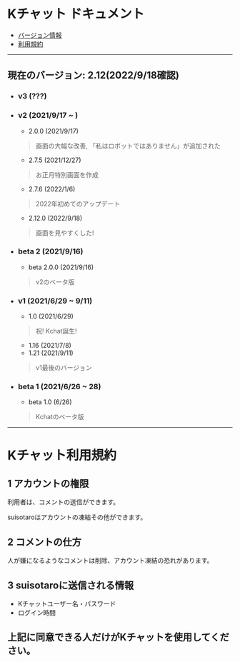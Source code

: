 # Kチャット ドキュメント
- [バージョン情報](#var)
- [利用規約](#tos)

---

<a id="var"></a>
## 現在のバージョン: 2.12(2022/9/18確認)
- ### v3 (???)
- ### v2 (2021/9/17 ~ )
  - 2.0.0 (2021/9/17)
  > 画面の大幅な改善, 「私はロボットではありません」が追加された
  - 2.7.5 (2021/12/27)
  > お正月特別画面を作成
  - 2.7.6 (2022/1/6)
  > 2022年初めてのアップデート
  - 2.12.0 (2022/9/18)
  > 画面を見やすくした!
- ### beta 2 (2021/9/16)
  - beta 2.0.0 (2021/9/16)
  > v2のベータ版
- ### v1 (2021/6/29 ~ 9/11)
  - 1.0 (2021/6/29)
  > 祝! Kchat誕生!
  - 1.16 (2021/7/8)
  - 1.21 (2021/9/11)
  > v1最後のバージョン
- ### beta 1 (2021/6/26 ~ 28)
  - beta 1.0 (6/26)
  > Kchatのベータ版

---

<a id="tos"></a>
# Kチャット利用規約
## 1 アカウントの権限
利用者は、コメントの送信ができます。

suisotaroはアカウントの凍結その他ができます。

## 2 コメントの仕方
人が嫌になるようなコメントは削除、アカウント凍結の恐れがあります。

## 3 suisotaroに送信される情報
- Kチャットユーザー名・パスワード
- ログイン時間

## 上記に同意できる人だけがKチャットを使用してください。
